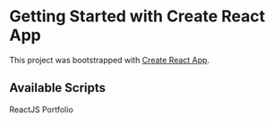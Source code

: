 # Getting Started with Create React App

This project was bootstrapped with [Create React App](https://github.com/facebook/create-react-app).

## Available Scripts

ReactJS Portfolio